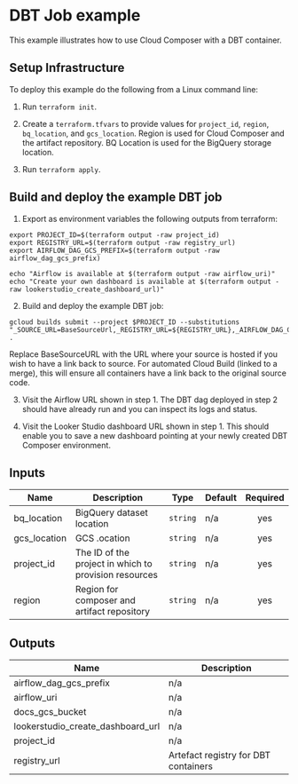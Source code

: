 # DBT Job example

This example illustrates how to use Cloud Composer with a DBT container.

## Setup Infrastructure

To deploy this example do the following from a Linux command line:

1. Run `terraform init`.

2. Create a `terraform.tfvars` to provide values for `project_id`, `region`, `bq_location`, and `gcs_location`. Region is used for Cloud Composer and the artifact repository. BQ Location is used for the BigQuery storage location.

3. Run `terraform apply`.

## Build and deploy the example DBT job

1. Export as environment variables the following outputs from terraform:
```
export PROJECT_ID=$(terraform output -raw project_id)
export REGISTRY_URL=$(terraform output -raw registry_url)
export AIRFLOW_DAG_GCS_PREFIX=$(terraform output -raw airflow_dag_gcs_prefix)

echo "Airflow is available at $(terraform output -raw airflow_uri)"
echo "Create your own dashboard is available at $(terraform output -raw lookerstudio_create_dashboard_url)"
```

2. Build and deploy the example DBT job:
```
gcloud builds submit --project $PROJECT_ID --substitutions "_SOURCE_URL=BaseSourceUrl,_REGISTRY_URL=${REGISTRY_URL},_AIRFLOW_DAG_GCS_PREFIX=${AIRFLOW_DAG_GCS_PREFIX}" .
```

Replace BaseSourceURL with the URL where your source is hosted if you wish to have a link back to source. For automated Cloud Build (linked to a merge), this will
ensure all containers have a link back to the original source code.

3. Visit the Airflow URL shown in step 1. The DBT dag deployed in step 2 should have already run and you can inspect its logs and status.

4. Visit the Looker Studio dashboard URL shown in step 1. This should enable you to save a new dashboard pointing at your newly created DBT Composer environment.

<!-- BEGINNING OF PRE-COMMIT-TERRAFORM DOCS HOOK -->
## Inputs

| Name | Description | Type | Default | Required |
|------|-------------|------|---------|:--------:|
| bq\_location | BigQuery dataset location | `string` | n/a | yes |
| gcs\_location | GCS .ocation | `string` | n/a | yes |
| project\_id | The ID of the project in which to provision resources | `string` | n/a | yes |
| region | Region for composer and artifact repository | `string` | n/a | yes |

## Outputs

| Name | Description |
|------|-------------|
| airflow\_dag\_gcs\_prefix | n/a |
| airflow\_uri | n/a |
| docs\_gcs\_bucket | n/a |
| lookerstudio\_create\_dashboard\_url | n/a |
| project\_id | n/a |
| registry\_url | Artefact registry for DBT containers |

<!-- END OF PRE-COMMIT-TERRAFORM DOCS HOOK -->
